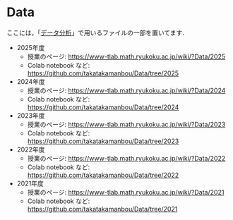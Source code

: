 # Data

ここには，「[データ分析](https://www-tlab.math.ryukoku.ac.jp/wiki/?Data)」で用いるファイルの一部を置いてます．

- 2025年度
    - 授業のページ: https://www-tlab.math.ryukoku.ac.jp/wiki/?Data/2025
    - Colab notebook など: https://github.com/takatakamanbou/Data/tree/2025
- 2024年度
    - 授業のページ: https://www-tlab.math.ryukoku.ac.jp/wiki/?Data/2024
    - Colab notebook など: https://github.com/takatakamanbou/Data/tree/2024
- 2023年度
    - 授業のページ: https://www-tlab.math.ryukoku.ac.jp/wiki/?Data/2023
    - Colab notebook など: https://github.com/takatakamanbou/Data/tree/2023
- 2022年度
    - 授業のページ: https://www-tlab.math.ryukoku.ac.jp/wiki/?Data/2022
    - Colab notebook など: https://github.com/takatakamanbou/Data/tree/2022
- 2021年度
    - 授業のページ: https://www-tlab.math.ryukoku.ac.jp/wiki/?Data/2021
    - Colab notebook など: https://github.com/takatakamanbou/Data/tree/2021
    
